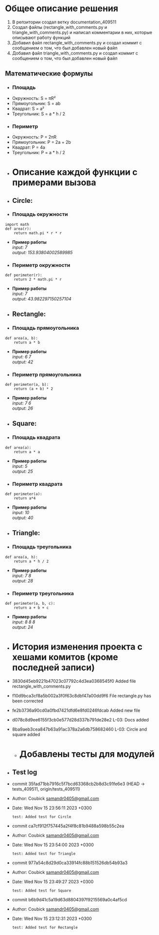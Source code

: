 # Общее описание решения
1) В репзитории создал ветку documentation_409511
2) Создал файлы (rectangle_with_comments.py и triangle_with_comments.py) и написал комментарии в них, которые описывают работу функций
3) Добавил файл rectangle_with_comments.py и создал коммит с сообщением о том, что был добавлен новый файл
4) Добавил файл triangle_with_comments.py и создал коммит с сообщением о том, что был добавлен новый файл 
## Математические формулы
- ### Площадь
- Окружность: S = πR²
- Прямоугольник: S = ab
- Квадрат: S = a²
- Треугольник: S = a * h / 2
- ### Периметр
- Окружность: P = 2πR
- Прямоугольник: P = 2a + 2b
- Квадрат: P = 4a
- Треугольник: P = a * h / 2
- # Описание каждой функции с примерами вызова
- ## Circle:
- ### Площадь окружности
```
import math
def area(r):
    return math.pi * r * r
```
- **Пример работы**
<br>_input: 7_</br>
*output: 153.93804002589985*
- ### Периметр окружности
```
def perimeter(r):
    return 2 * math.pi * r
```
- **Пример работы**
<br>_input: 7_</br>
_output: 43.982297150257104_
- ## Rectangle:
- ### Площадь прямоугольника
```
def area(a, b): 
    return a * b 
```
- **Пример работы**
<br>_input: 6 7_</br>
*output: 42*
- ### Периметр прямоугольника
```
def perimeter(a, b): 
    return (a + b) * 2
```
- **Пример работы**
<br>_input: 7 6_</br>
_output: 26_
- ## Square:
- ### Площадь квадрата
```
def area(a): 
    return a * a
```
- **Пример работы**
<br>_input: 5_</br>
*output: 25*
- ### Периметр квадрата
```
def perimeter(a): 
    return a*4 
```
- **Пример работы**
<br>_input: 10_</br>
_output: 40_

- ## Triangle:
- ### Площадь треугольника
```
def area(a, h): 
    return a * h / 2
```
- **Пример работы**
<br>_input: 7 8_</br>
*output: 28*
- ### Периметр треугольника
```
def perimeter(a, b, c): 
    return a + b + c 
```
- **Пример работы**
<br>_input: 8 8 8_</br>
_output: 24_
- # История изменения проекта с хешами комитов (кроме последней записи)
- 3830d45eb9221b47023c07792c4d3ea0368545f0 Added file rectangle_with_comments.py
- f10d9bca3cf8a5b002a3f0f63c8dbf47a00dd9f6 File rectangle.py has been corrected
- fe2b3736a90cd0a0fbd7421dfd6e8fd0246fdcab Added new file
- d078c8d9ee6155f3cb0e577d28d337b791de28e2 L-03: Docs added
- 8ba9aeb3cea847b63a91ac378a2a6db758682460 L-03: Circle and square added
  - # Добавлены тесты для модулей
- ## Test log
- commit 35fad71bb7916c5f7bcd63368cb2b8d3c91fe6e3 (HEAD -> tests_409511, origin/tests_409511)
- Author: Coubick <samandr0405@gmail.com>
- Date:   Wed Nov 15 23:56:11 2023 +0300

  ```test: Added test for Circle```

- commit ca7cf912f757445a2f4f8c81b9488a598b55c2ea
- Author: Coubick <samandr0405@gmail.com>
- Date:   Wed Nov 15 23:54:00 2023 +0300

  ```test: Added test for Triangle```

- commit 977a54c8d29d0ca33914fc88b151526db54b93a3
- Author: Coubick <samandr0405@gmail.com>
- Date:   Wed Nov 15 23:49:27 2023 +0300

  ```test: Added test for Square```

- commit b6b9d41c5a19d63d8804397f9215569a0c4af5cd
- Author: Coubick <samandr0405@gmail.com>
- Date:   Wed Nov 15 23:12:31 2023 +0300

  ```test: Added test for Rectangle```
